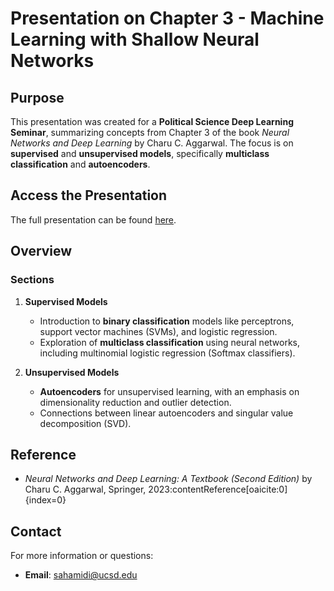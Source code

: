 # Presentation on Chapter 3 - Machine Learning with Shallow Neural Networks

## Purpose

This presentation was created for a **Political Science Deep Learning Seminar**, summarizing concepts from Chapter 3 of the book *Neural Networks and Deep Learning* by Charu C. Aggarwal. The focus is on **supervised** and **unsupervised models**, specifically **multiclass classification** and **autoencoders**.

## Access the Presentation

The full presentation can be found [here](https://github.com/sahamidi2/machine-learning-with-shallow-neural-networks/blob/main/ch3-presentation.ipynb).

## Overview

### Sections

1. **Supervised Models**
   - Introduction to **binary classification** models like perceptrons, support vector machines (SVMs), and logistic regression.
   - Exploration of **multiclass classification** using neural networks, including multinomial logistic regression (Softmax classifiers).
   
2. **Unsupervised Models**
   - **Autoencoders** for unsupervised learning, with an emphasis on dimensionality reduction and outlier detection.
   - Connections between linear autoencoders and singular value decomposition (SVD).

## Reference

- *Neural Networks and Deep Learning: A Textbook (Second Edition)* by Charu C. Aggarwal, Springer, 2023&#8203;:contentReference[oaicite:0]{index=0}

## Contact

For more information or questions:
- **Email**: sahamidi@ucsd.edu

